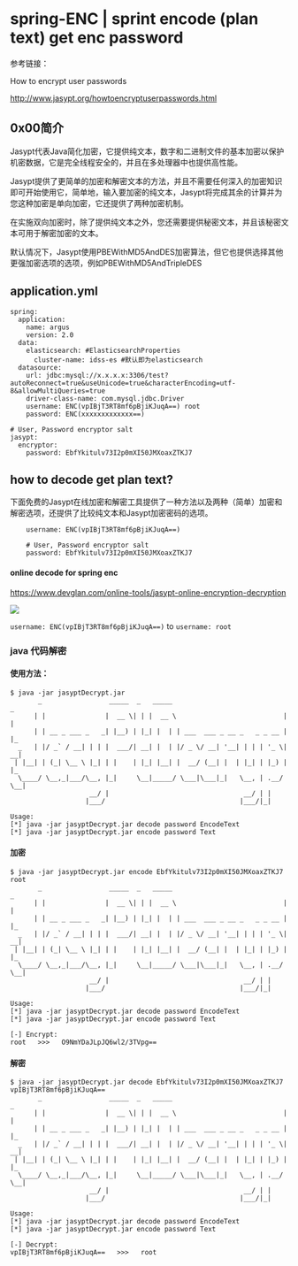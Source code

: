 # spring-ENC | sprint encode (plan text) get enc password

参考链接：

How to encrypt user passwords

http://www.jasypt.org/howtoencryptuserpasswords.html


## 0x00简介


Jasypt代表Java简化加密，它提供纯文本，数字和二进制文件的基本加密以保护机密数据，它是完全线程安全的，并且在多处理器中也提供高性能。

Jasypt提供了更简单的加密和解密文本的方法，并且不需要任何深入的加密知识即可开始使用它，简单地，输入要加密的纯文本，Jasypt将完成其余的计算并为您这种加密是单向加密，它还提供了两种加密机制。

在实施双向加密时，除了提供纯文本之外，您还需要提供秘密文本，并且该秘密文本可用于解密加密的文本。

默认情况下，Jasypt使用PBEWithMD5AndDES加密算法，但它也提供选择其他更强加密选项的选项，例如PBEWithMD5AndTripleDES




## application.yml

```
spring: 
  application:
    name: argus
    version: 2.0
  data:
    elasticsearch: #ElasticsearchProperties
      cluster-name: idss-es #默认即为elasticsearch
  datasource:
    url: jdbc:mysql://x.x.x.x:3306/test?autoReconnect=true&useUnicode=true&characterEncoding=utf-8&allowMultiQueries=true
    driver-class-name: com.mysql.jdbc.Driver
    username: ENC(vpIBjT3RT8mf6pBjiKJuqA==) root
    password: ENC(xxxxxxxxxxxxx==) 
    
# User, Password encryptor salt
jasypt:
  encryptor:
    password: EbfYkitulv73I2p0mXI50JMXoaxZTKJ7
```

## how to decode get plan text?

下面免费的Jasypt在线加密和解密工具提供了一种方法以及两种（简单）加密和解密选项，还提供了比较纯文本和Jasypt加密密码的选项。


```
    username: ENC(vpIBjT3RT8mf6pBjiKJuqA==)
    
    # User, Password encryptor salt
    password: EbfYkitulv73I2p0mXI50JMXoaxZTKJ7

```

#### online decode for spring enc

https://www.devglan.com/online-tools/jasypt-online-encryption-decryption


![](./jasypt.png)

`username: ENC(vpIBjT3RT8mf6pBjiKJuqA==)` to `username: root`


### java 代码解密

#### 使用方法：

```
$ java -jar jasyptDecrypt.jar
       _                 _____  _   _____                             _   
      | |               |  __ \| | |  __ \                           | |  
      | | __ _ ___ _   _| |__) | |_| |  | | ___  ___ _ __ _   _ _ __ | |_ 
  _   | |/ _` / __| | | |  ___/| __| |  | |/ _ \/ __| '__| | | | '_ \| __|
 | |__| | (_| \__ \ |_| | |    | |_| |__| |  __/ (__| |  | |_| | |_) | |_ 
  \____/ \__,_|___/\__, |_|     \__|_____/ \___|\___|_|   \__, | .__/ \__|
                    __/ |                                  __/ | |        
                   |___/                                  |___/|_|        

Usage:
[*] java -jar jasyptDecrypt.jar decode password EncodeText
[*] java -jar jasyptDecrypt.jar encode password Text
```

#### 加密

```
$ java -jar jasyptDecrypt.jar encode EbfYkitulv73I2p0mXI50JMXoaxZTKJ7 root
       _                 _____  _   _____                             _   
      | |               |  __ \| | |  __ \                           | |  
      | | __ _ ___ _   _| |__) | |_| |  | | ___  ___ _ __ _   _ _ __ | |_ 
  _   | |/ _` / __| | | |  ___/| __| |  | |/ _ \/ __| '__| | | | '_ \| __|
 | |__| | (_| \__ \ |_| | |    | |_| |__| |  __/ (__| |  | |_| | |_) | |_ 
  \____/ \__,_|___/\__, |_|     \__|_____/ \___|\___|_|   \__, | .__/ \__|
                    __/ |                                  __/ | |        
                   |___/                                  |___/|_|        

Usage:
[*] java -jar jasyptDecrypt.jar decode password EncodeText
[*] java -jar jasyptDecrypt.jar encode password Text

[-] Encrypt: 
root   >>>   O9NmYDaJLpJQ6wl2/3TVpg==

```

#### 解密

```
$ java -jar jasyptDecrypt.jar decode EbfYkitulv73I2p0mXI50JMXoaxZTKJ7 vpIBjT3RT8mf6pBjiKJuqA==
       _                 _____  _   _____                             _   
      | |               |  __ \| | |  __ \                           | |  
      | | __ _ ___ _   _| |__) | |_| |  | | ___  ___ _ __ _   _ _ __ | |_ 
  _   | |/ _` / __| | | |  ___/| __| |  | |/ _ \/ __| '__| | | | '_ \| __|
 | |__| | (_| \__ \ |_| | |    | |_| |__| |  __/ (__| |  | |_| | |_) | |_ 
  \____/ \__,_|___/\__, |_|     \__|_____/ \___|\___|_|   \__, | .__/ \__|
                    __/ |                                  __/ | |        
                   |___/                                  |___/|_|        

Usage:
[*] java -jar jasyptDecrypt.jar decode password EncodeText
[*] java -jar jasyptDecrypt.jar encode password Text

[-] Decrypt: 
vpIBjT3RT8mf6pBjiKJuqA==   >>>   root

```
